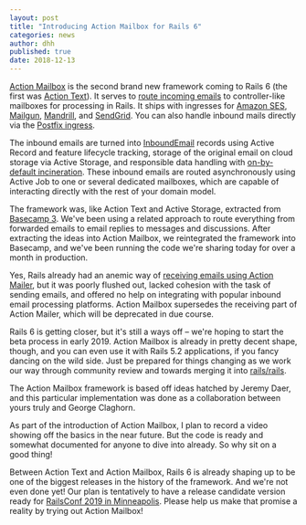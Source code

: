 ```yaml
---
layout: post
title: "Introducing Action Mailbox for Rails 6"
categories: news
author: dhh
published: true
date: 2018-12-13
---
```


[Action Mailbox](https://github.com/rails/actionmailbox) is the second brand new framework coming to Rails 6 (the first was [Action Text](https://github.com/rails/actiontext)). It serves to [route incoming emails](https://github.com/rails/actionmailbox/blob/master/lib/action_mailbox/base.rb#L6) to controller-like mailboxes for processing in Rails. It ships with ingresses for [Amazon SES](https://github.com/rails/actionmailbox/blob/master/app/controllers/action_mailbox/ingresses/amazon/inbound_emails_controller.rb), [Mailgun](https://github.com/rails/actionmailbox/blob/master/app/controllers/action_mailbox/ingresses/mailgun/inbound_emails_controller.rb), [Mandrill](https://github.com/rails/actionmailbox/blob/master/app/controllers/action_mailbox/ingresses/mandrill/inbound_emails_controller.rb), and [SendGrid](https://github.com/rails/actionmailbox/blob/master/app/controllers/action_mailbox/ingresses/sendgrid/inbound_emails_controller.rb). You can also handle inbound mails directly via the [Postfix ingress](https://github.com/rails/actionmailbox/blob/master/app/controllers/action_mailbox/ingresses/postfix/inbound_emails_controller.rb).

The inbound emails are turned into [InboundEmail](https://github.com/rails/actionmailbox/blob/master/app/models/action_mailbox/inbound_email.rb) records using Active Record and feature lifecycle tracking, storage of the original email on cloud storage via Active Storage, and responsible data handling with [on-by-default incineration](https://github.com/rails/actionmailbox/blob/master/app/models/action_mailbox/inbound_email/incineratable.rb). These inbound emails are routed asynchronously using Active Job to one or several dedicated mailboxes, which are capable of interacting directly with the rest of your domain model.

The framework was, like Action Text and Active Storage, extracted from [Basecamp 3](https://basecamp.com). We've been using a related approach to route everything from forwarded emails to email replies to messages and discussions. After extracting the ideas into Action Mailbox, we reintegrated the framework into Basecamp, and we've been running the code we're sharing today for over a month in production.

Yes, Rails already had an anemic way of [receiving emails using Action Mailer](https://guides.rubyonrails.org/action_mailer_basics.html#receiving-emails), but it was poorly flushed out, lacked cohesion with the task of sending emails, and offered no help on integrating with popular inbound email processing platforms. Action Mailbox supersedes the receiving part of Action Mailer, which will be deprecated in due course.

Rails 6 is getting closer, but it's still a ways off – we're hoping to start the beta process in early 2019. Action Mailbox is already in pretty decent shape, though, and you can even use it with Rails 5.2 applications, if you fancy dancing on the wild side. Just be prepared for things changing as we work our way through community review and towards merging it into [rails/rails](http://github.com/rails/rails/).

The Action Mailbox framework is based off ideas hatched by Jeremy Daer, and this particular implementation was done as a collaboration between yours truly and George Claghorn.

As part of the introduction of Action Mailbox, I plan to record a video showing off the basics in the near future. But the code is ready and somewhat documented for anyone to dive into already. So why sit on a good thing!

Between Action Text and Action Mailbox, Rails 6 is already shaping up to be one of the biggest releases in the history of the framework. And we're not even done yet! Our plan is tentatively to have a release candidate version ready for [RailsConf 2019 in Minneapolis](https://railsconf.com). Please help us make that promise a reality by trying out Action Mailbox!
